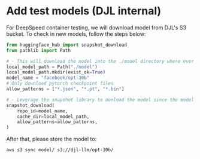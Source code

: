 # Add test models (DJL internal)

For DeepSpeed container testing, we will download model from DJL's S3 bucket.
To check in new models, follow the steps below:

```python
from huggingface_hub import snapshot_download
from pathlib import Path

# - This will download the model into the ./model directory where ever the jupyter file is running
local_model_path = Path("./model")
local_model_path.mkdir(exist_ok=True)
model_name = "facebook/opt-30b"
# Only download pytorch checkpoint files
allow_patterns = ["*.json", "*.pt", "*.bin"]

# - Leverage the snapshot library to donload the model since the model is stored in repository using LFS
snapshot_download(
    repo_id=model_name,
    cache_dir=local_model_path,
    allow_patterns=allow_patterns,
)
```

After that, please store the model to:

```
aws s3 sync model/ s3://djl-llm/opt-30b/
```
